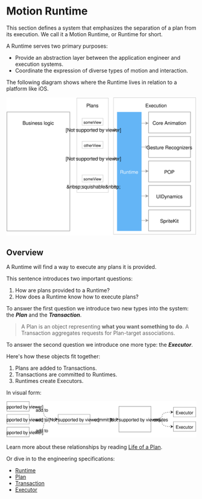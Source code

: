 # Motion Runtime

This section defines a system that emphasizes the separation of a plan from its execution. We call it a Motion Runtime, or Runtime for short.

A Runtime serves two primary purposes:

- Provide an abstraction layer between the application engineer and execution systems.
- Coordinate the expression of diverse types of motion and interaction.

The following diagram shows where the Runtime lives in relation to a platform like iOS.


![](../../_assets/Abstraction.svg)

## Overview

A Runtime will find a way to execute any plans it is provided.

This sentence introduces two important questions:

1. How are plans provided to a Runtime?
1. How does a Runtime know how to execute plans?

To answer the first question we introduce two new types into the system: the **_Plan_** and the **_Transaction_**.

> A Plan is an object representing **what you want something to do**. A Transaction aggregates requests for Plan-target associations.

To answer the second question we introduce one more type: the **_Executor_**.

Here's how these objects fit together:

1. Plans are added to Transactions.
2. Transactions are committed to Runtimes.
3. Runtimes create Executors.

In visual form:

![](../../_assets/RuntimeOverview.svg)

Learn more about these relationships by reading [Life of a Plan](life_of_a_plan.md).

Or dive in to the engineering specifications:

- [Runtime](runtime.md)
- [Plan](plan.md)
- [Transaction](transaction.md)
- [Executor](executor.md)

<!--

LGTM:
- appsforartists
- featherless
- markwei

-->
